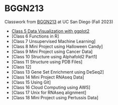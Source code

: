 # BGGN213

Classwork from [BGGN213](https://bioboot.github.io/bggn213_F23/) at UC San Diego (Fall 2023)
- [Class 5 Data Visualization with ggplot2](https://github.com/krj007/BGGN213_github/blob/main/class05/Class05_Ggplot2.pdf)
- [Class 6 Functions in R]
- [Class 7 Unsupervised Machine Learning]
- [Class 8 Mini Project using Halloween Candy]
- [Class 9 Mini Project using Cancer Data]
- [Class 10 Structure using Alphafold2 Part1]
- [Class 11 Structure using PDB Files]
- [Class 12]
- [Class 13 Gene Set Enrichment using DeSeq2]
- [Class 14 Mini Project RNAseq Data]
- [Class 15 Using Git]
- [Class 16 Cloud Computing using AWS]
- [Class 17 Unix for RNAseq alignment]
- [Class 18 Mini Project using Pertussis Data]
